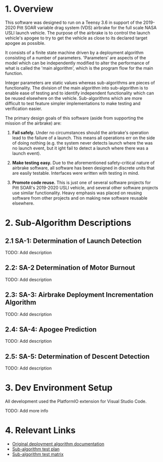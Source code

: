 # 1. Overview

This software was designed to run on a Teensy 3.6 in support of the 2019-2020 Pitt SOAR variable drag system (VDS) airbrake for the full scale NASA USLI launch vehicle. The purpose of the airbrake is to control the launch vehicle's apogee to try to get the vehicle as close to its declared target apogee as possible.

It consists of a finite state machine driven by a deployment algorithm consisting of a number of parameters. 'Parameters’ are aspects of the model which can be independently modified to alter the performance of what is called the 'main algorithm', which is the program flow for the main function. 

Integer parameters are static values whereas sub-algorithms are pieces of functionality. The division of the main algorithm into sub-algorithm is to enable ease of testing and to identify independent functionality which can be reused elsewhere on the vehicle. Sub-algorithms which are more difficult to test feature simpler implementations to make testing and verification easier. 

The primary design goals of this software (aside from supporting the mission of the airbrake) are: 

1. __Fail safely.__ Under no circumstances should the airbrake's operation lead to the failure of a launch. This means all operations err on the side of doing nothing (e.g. the system never detects launch where the was no launch event, but it ight fail to detect a launch where there was a launch event).

2. __Make testing easy.__ Due to the aforementioned safety-critical nature of airbrake software, all software has been designed in discrete units that are easily testable. Interfaces were written with testing in mind.

3. __Promote code reuse.__ This is just one of several software projects for Pitt SOAR's 2019-2020 USLI vehicle, and several other software projects use similar functionality. Heavy emphasis was placed on reusing software from other projects and on making new software reusable elsewhere.

# 2. Sub-Algorithm Descriptions

## 2.1 SA-1: Determination of Launch Detection

TODO: Add description

## 2.2: SA-2 Determination of Motor Burnout

TODO: Add description

## 2.3: SA-3: Airbrake Deployment Incrementation Algorithm

TODO: Add description

## 2.4: SA-4: Apogee Prediction

TODO: Add description

## 2.5: SA-5: Determination of Descent Detection

TODO: Add description

# 3. Dev Environment Setup

All development used the PlatformIO extension for Visual Studio Code.

TODO: Add more info

# 4. Relevant Links

* [Original deployment algorithm documentation ](https://docs.google.com/document/d/1qq0nmyqW3g3wkucI6V3XiiaBdJnb-GQawClglQOAYOM/edit#)
* [Sub-algorithm test plan](https://docs.google.com/document/d/130fPIKDiWxRjwC1eHgn8vEJmvnMhvv1aIwvGFC2JZu0/edit)
* [Sub-algorithm test matrix](https://docs.google.com/spreadsheets/d/1-hUiYAFvpETWn4wtxwzF-okXmnx6dhZY2qigwSgHFRo/edit)